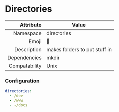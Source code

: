 # Directories

| Attribute     | Value                                      |
|--------------:|--------------------------------------------|
| Namespace     | directories                                |
| Emoji         | 📂                                         |
| Description   | makes folders to put stuff in              |
| Dependencies  | mkdir                                      |
| Compatability | Unix                                       |

### Configuration
```yml
directories:
  - /dev	
  - /www
  - ~/docs
```
